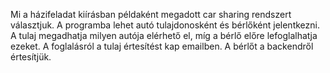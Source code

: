 Mi a házifeladat kiírásban példaként megadott car sharing rendszert választjuk.
A programba lehet autó tulajdonosként és bérlőként jelentkezni. A tulaj megadhatja milyen autója elérhető el, míg a bérlő előre lefoglalhatja ezeket.
A foglalásról a tulaj értesítést kap emailben.
A bérlőt a backendről értesítjük.

